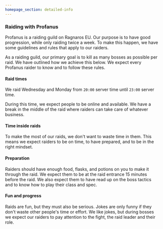 ```yaml
---
homepage_section: detailed-info
---
```


### Raiding with Profanus

Profanus is a raiding guild on Ragnaros EU. Our purpose is to have good progression, while only raiding twice a week. To make this happen, we have some guidelines and rules that apply to our raiders.

As a raiding guild, our primary goal is to kill as many bosses as possible per raid. We have outlined how we achieve this below. We expect every Profanus raider to know and to follow these rules.

#### Raid times

We raid Wednesday and Monday from `20:00` server time until `23:00` server time.

During this time, we expect people to be online and available. We have a break in the middle of the raid where raiders can take care of whatever business.

#### Time inside raids

To make the most of our raids, we don't want to waste time in them. This means we expect raiders to be on time, to have prepared, and to be in the right mindset.

#### Preparation

Raiders should have enough food, flasks, and potions on you to make it through the raid. We expect them to be at the raid entrance 15 minutes before the raid. We also expect them to have read up on the boss tactics and to know how to play their class and spec.

#### Fun and progress

Raids are fun, but they must also be serious. Jokes are only funny if they don't waste other people's time or effort. We like jokes, but during bosses we expect our raiders to pay attention to the fight, the raid leader and their role.